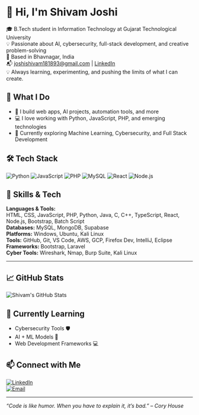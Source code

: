 # 👋 Hi, I'm Shivam Joshi

🎓 B.Tech student in Information Technology at Gujarat Technological University  
💡 Passionate about AI, cybersecurity, full-stack development, and creative problem-solving  
📍 Based in Bhavnagar, India  
📬 joshishivam181893@gmail.com | [LinkedIn](https://www.linkedin.com/in/shivam-cs)  
💡 Always learning, experimenting, and pushing the limits of what I can create.

## 🚀 What I Do

- 🔧 I build web apps, AI projects, automation tools, and more
- 💻 I love working with Python, JavaScript, PHP, and emerging technologies
- 🧠 Currently exploring Machine Learning, Cybersecurity, and Full Stack Development

## 🛠️ Tech Stack

![Python](https://img.shields.io/badge/Python-3776AB?style=for-the-badge&logo=python&logoColor=white)
![JavaScript](https://img.shields.io/badge/JavaScript-F7DF1E?style=for-the-badge&logo=javascript&logoColor=black)
![PHP](https://img.shields.io/badge/PHP-777BB4?style=for-the-badge&logo=php&logoColor=white)
![MySQL](https://img.shields.io/badge/MySQL-005C84?style=for-the-badge&logo=mysql&logoColor=white)
![React](https://img.shields.io/badge/React-20232A?style=for-the-badge&logo=react&logoColor=61DAFB)
![Node.js](https://img.shields.io/badge/Node.js-339933?style=for-the-badge&logo=nodedotjs&logoColor=white)

## 🧠 Skills & Tech

**Languages & Tools:**  
HTML, CSS, JavaScript, PHP, Python, Java, C, C++, TypeScript, React, Node.js, Bootstrap, Batch Script  
**Databases:** MySQL, MongoDB, Supabase  
**Platforms:** Windows, Ubuntu, Kali Linux  
**Tools:** GitHub, Git, VS Code, AWS, GCP, Firefox Dev, IntelliJ, Eclipse  
**Frameworks:** Bootstrap, Laravel  
**Cyber Tools:** Wireshark, Nmap, Burp Suite, Kali Linux  

---
## 📈 GitHub Stats

![Shivam's GitHub Stats](https://github-readme-stats.vercel.app/api?username=Shivam-Joshi-1803&show_icons=true&theme=radical)

## 🌱 Currently Learning

- Cybersecurity Tools 🛡️  
- AI + ML Models 🤖  
- Web Development Frameworks 💻  

## 📫 Connect with Me

[![LinkedIn](https://img.shields.io/badge/LinkedIn-blue?style=for-the-badge&logo=linkedin&logoColor=white)](https://www.linkedin.com/in/shivam-cs)  
[![Email](https://img.shields.io/badge/Email-D14836?style=for-the-badge&logo=gmail&logoColor=white)](mailto:joshishivam181893@gmail.com)

---

*“Code is like humor. When you have to explain it, it’s bad.” – Cory House*
